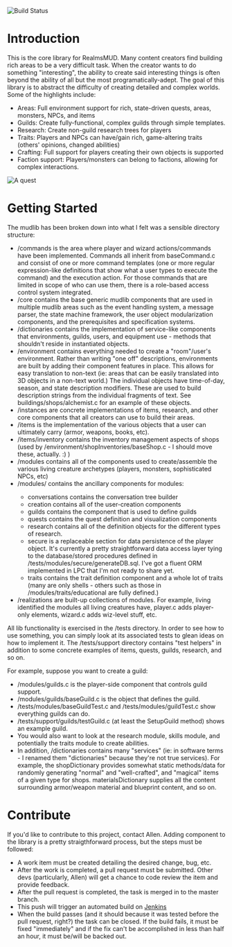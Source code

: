 ![Build Status](http://angmar.maelstrom.cc:8081/buildStatus/icon?job=Realms%20Core%20Library)
# Introduction
This is the core library for RealmsMUD. Many content creators find building rich areas to be a very difficult task.
When the creator wants to do something "interesting", the ability to create said interesting things is often beyond the
ability of all but the most programatically-adept. The goal of this library is to abstract the difficulty of creating detailed and complex
worlds. Some of the highlights include:
- Areas: Full environment support for rich, state-driven quests, areas, monsters, NPCs, and items
- Guilds: Create fully-functional, complex guilds through simple templates.
- Research: Create non-guild research trees for players
- Traits: Players and NPCs can have/gain rich, game-altering traits (others' opinions, changed abilities)
- Crafting: Full support for players creating their own objects is supported
- Faction support: Players/monsters can belong to factions, allowing for complex interactions.

![A quest](http://realmsmud.org/images/intro.gif)
# Getting Started
The mudlib has been broken down into what I felt was a sensible directory structure:

- /commands is the area where player and wizard actions/commands have been implemented. Commands all inherit from baseCommand.c and consist of one or more command templates (one or more regular expression-like definitions that show what a user types to execute the command) and the execution action. For those commands that are limited in scope of who can use them, there is a role-based access control system integrated.
- /core contains the base generic mudlib components that are used in multiple mudlib areas such as the event handling system, a message parser, the state machine framework, the user object modularization components, and the prerequisites and specification systems.
- /dictionaries contains the implementation of service-like components that environments, guilds, users, and equipment use - methods that shouldn't reside in instantiated objects.
- /environment contains everything needed to create a "room"/user's environment. Rather than writing "one off" descriptions, environments are built by adding their component features in place. This allows for easy translation to non-text (ie: areas that can be easily translated into 3D objects in a non-text world.) The individual objects have time-of-day, season, and state description modifiers. These are used to build description strings from the individual fragments of text. See buildings/shops/alchemist.c for an example of these objects.
- /instances are concrete implementations of items, research, and other core components that all creators can use to build their areas.
- /items is the implementation of the various objects that a user can ultimately carry (armor, weapons, books, etc).
- /items/inventory contains the inventory management aspects of shops (used by /environment/shopInventories/baseShop.c - I should move these, actually. :) )
- /modules contains all of the components used to create/assemble the various living creature archetypes (players, monsters, sophisticated NPCs, etc)
- /modules/<subdirectory> contains the ancillary components for modules:
    - conversations contains the conversation tree builder
    - creation contains all of the user-creation components
    - guilds contains the component that is used to define guilds
    - quests contains the quest definition and visualization components
    - research contains all of the definition objects for the different types of research.
    - secure is a replaceable section for data persistence of the player object. It's currently a pretty straightforward data access layer tying to the database/stored procedures defined in /tests/modules/secure/generateDB.sql. I've got a fluent ORM implemented in LPC that I'm not ready to share yet. 
    - traits contains the trait definition component and a whole lot of traits (many are only shells - others such as those in /modules/traits/educational are fully defined.)
- /realizations are built-up collections of modules. For example, living identified the modules all living creatures have, player.c adds player-only elements, wizard.c adds wiz-level stuff, etc.

All lib functionality is exercised in the /tests directory. In order to see how to use something, you can simply look at its associated tests to glean ideas on how 
to implement it. The /tests/support directory contains "test helpers" in addition to some concrete examples of items, quests, guilds, research, and so on.

For example, suppose you want to create a guild:
- /modules/guilds.c is the player-side component that controls guild support.
- /modules/guilds/baseGuild.c is the object that defines the guild.
- /tests/modules/baseGuildTest.c and /tests/modules/guildTest.c show everything guilds can do.
- /tests/support/guilds/testGuild.c (at least the SetupGuild method) shows an example guild.
- You would also want to look at the research module, skills module, and potentially the traits module to create abilities.
- In addition, /dictionaries contains many "services" (ie: in software terms - I renamed them "dictionaries" because they're not true services). For example, the shopDictionary provides somewhat static methods/data for randomly generating "normal" and "well-crafted", and "magical" items of a given type for shops. materialsDictionary supplies all the content surrounding armor/weapon material and blueprint content, and so on.

# Contribute
If you'd like to contribute to this project, contact Allen. Adding component to the library is a pretty straigthforward process, but the steps must be followed:
- A work item must be created detailing the desired change, bug, etc. 
- After the work is completed, a pull request must be submitted. Other devs (particularly, Allen) will get a chance to code review the item and provide feedback.
- After the pull request is completed, the task is merged in to the master branch.
- This push will trigger an automated build on [Jenkins](http://angmar.maelstrom.cc:8081)
- When the build passes (and it should because it was tested before the pull request, right?) the task can be closed. If the build fails, it must be fixed "immediately" and if the fix can't be accomplished in less than half an hour, it must be/will be backed out.